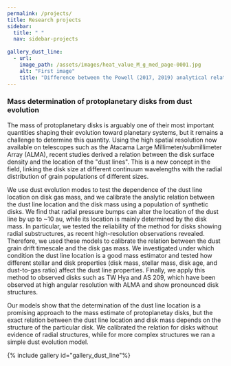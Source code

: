 ```yaml
---
permalink: /projects/
title: Research projects
sidebar:
  title: " "
  nav: sidebar-projects
  
gallery_dust_line:
  - url:
    image_path: /assets/images/heat_value_M_g_med_page-0001.jpg
    alt: "First image"
    title: "Difference between the Powell (2017, 2019) analytical relation between the size of the millimeter emitting region and disk mass (white slashed line), and our estimate from dust evolution models (red line). The plot shows the mass estimate from both approaches for a large population of syntetic disks. The analytical relation sistematically overestimates the disk mass by a constant factor."
---
```


### Mass determination of protoplanetary disks from dust evolution

The mass of protoplanetary disks is arguably one of their most important quantities shaping their evolution toward planetary systems, but it remains a challenge to determine this quantity. Using the high spatial resolution now available on telescopes such as the Atacama Large Millimeter/submillimeter Array (ALMA), recent studies derived a relation between the disk surface density and the location of the "dust lines". This is a new concept in the field, linking the disk size at different continuum wavelengths with the radial distribution of grain populations of different sizes.

We use dust evolution modes to test the dependence of the dust line location on disk gas mass, and we calibrate the analytic relation between the dust line location and the disk mass using a population of synthetic disks. We find that radial pressure bumps can alter the location of the dust line by up to ~10 au, while its location is mainly determined by the disk mass. In particular, we tested the reliability of the method for disks showing radial substructures, as recent high-resolution observations revealed. Therefore, we used these models to calibrate the relation between the dust grain drift timescale and the disk gas mass. We investigated under which condition the dust line location is a good mass estimator and tested how different stellar and disk properties (disk mass, stellar mass, disk age, and dust-to-gas ratio) affect the dust line properties. Finally, we apply this method to observed disks such as TW Hya and AS 209, which have been observed at high angular resolution with ALMA and show pronounced disk structures.

Our models show that the determination of the dust line location is a promising approach to the mass estimate of protoplanetay disks, but the exact relation between the dust line location and disk mass depends on the structure of the particular disk. We calibrated the relation for disks without evidence of radial structures, while for more complex structures we ran a simple dust evolution model.

{% include gallery id="gallery_dust_line"%}
